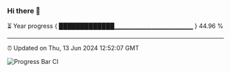 ### Hi there 👋

⏳ Year progress { █████████████▁▁▁▁▁▁▁▁▁▁▁▁▁▁▁▁▁ } 44.96 %

---

⏰ Updated on Thu, 13 Jun 2024 12:52:07 GMT

![Progress Bar CI](https://github.com/IshwaranRudhara/GIT-ACTION/workflows/Progress%20Bar%20CI/badge.svg)
